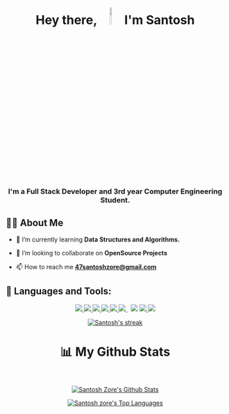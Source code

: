 

<h1 align="center">Hey there, <img src="https://raw.githubusercontent.com/MartinHeinz/MartinHeinz/master/wave.gif" width="10%" height="auto"> I'm Santosh
<h3 align="center">I'm a Full Stack Developer and 3rd year Computer Engineering Student.</h3>

 ## 🙋‍♂️ About Me


- 🌱 I’m currently learning **Data Structures and Algorithms.**
 
- 👯 I’m looking to collaborate on **OpenSource Projects**
 
- 📫 How to reach me **47santoshzore@gmail.com**

## 🚀 Languages and Tools:

<p align="center"> 
    <a href="https://reactjs.org/" target="_blank"> <img src="https://img.icons8.com/color/48/000000/react-native.png"/> </a> 
    <a href="https://developer.mozilla.org/en-US/docs/Web/JavaScript" target="_blank"> <img src="https://img.icons8.com/color/48/000000/javascript.png"/> </a> 
    <a href="https://www.w3.org/html/" target="_blank"> <img src="https://img.icons8.com/color/48/000000/html-5.png"/> </a> 
    <a href="https://www.w3schools.com/css/" target="_blank"> <img src="https://img.icons8.com/color/48/000000/css3.png"/> </a> 
    <a href="https://getbootstrap.com" target="_blank"> <img src="https://img.icons8.com/color/48/000000/bootstrap.png"/> </a> 
    <a style="padding-right:8px;" href="https://nodejs.org" target="_blank"> <img src="https://img.icons8.com/color/48/000000/nodejs.png"/> </a>  
    <a target="_blank" target="_blank"> <img src="https://img.icons8.com/color/48/000000/c-plus-plus-logo.png"/> </a> 
    <a href="https://git-scm.com/" target="_blank"> <img src="https://img.icons8.com/color/48/000000/git.png"/> </a> 
    <a href="https://www.mongodb.com/" target="_blank"> <img src="https://img.icons8.com/color/48/000000/mongodb.png"/> </a>
</p>
 
<p align="center">
    <a href="https://github.com/SANTOSHZORE123/github-readme-streak-stats">
        <img alt="Santosh's streak" src="https://github-readme-streak-stats.herokuapp.com/?user=SANTOSHZORE123&theme=black-ice&hide_border=true&date_format=M%20j%5B%2C%20Y%5D&ring=54BAD7&fire=54BAD7&currStreakLabel=54BAD7"/>
    </a>
</p>
 
<div align="center">
 
# 📊 My Github Stats

  <br/>
 <p align="center">
    <a href="https://github.com/SANTOSHZORE123/github-readme-stats"><img alt="Santosh Zore's Github Stats" src="https://github-readme-stats.vercel.app/api?username=SANTOSHZORE123&show_icons=true&count_private=true&theme=react&hide_border=true&bg_color=0D1117" /></a>
 </p>
 <p align="center">
  <a href="https://github.com/SANTOSHZORE123/github-readme-stats"><img alt="Santosh zore's Top Languages" src="https://github-readme-stats.vercel.app/api/top-langs/?username=SANTOSHZORE123&langs_count=8&count_private=true&layout=compact&theme=react&hide_border=true&bg_color=0D1117" /></a>
 </p>
  <br/>




